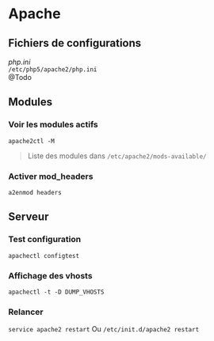 # Apache

## Fichiers de configurations
*php.ini*  
`/etc/php5/apache2/php.ini`  
@Todo

## Modules

### Voir les modules actifs
`apache2ctl -M`  
 > Liste des modules dans `/etc/apache2/mods-available/`

### Activer mod_headers
`a2enmod headers`

## Serveur

### Test configuration
`apachectl configtest`

### Affichage des vhosts
`apachectl -t -D DUMP_VHOSTS`

### Relancer  
`service apache2 restart` Ou `/etc/init.d/apache2 restart`
